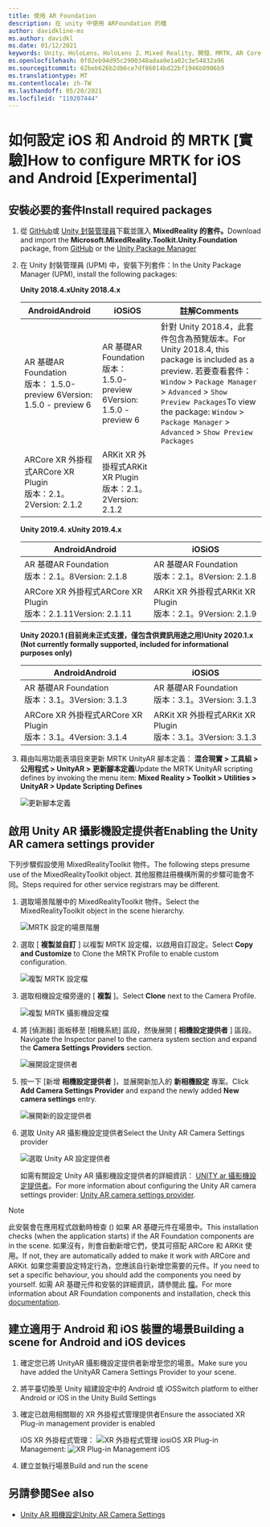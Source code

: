 ```yaml
---
title: 使用 AR Foundation
description: 在 unity 中使用 ARFoundation 的檔
author: davidkline-ms
ms.author: davidkl
ms.date: 01/12/2021
keywords: Unity、HoloLens、HoloLens 2、Mixed Reality、開發、MRTK、AR Core、AR 套件、iOS、IOS、Android、AR Foundation
ms.openlocfilehash: 0f02eb94d95c2900348adaa9e1a02c3e54832a96
ms.sourcegitcommit: 62beb626b2db6ce7df86014bd22bf1946b8906b9
ms.translationtype: MT
ms.contentlocale: zh-TW
ms.lasthandoff: 05/20/2021
ms.locfileid: "110207444"
---
```

# <a name="how-to-configure-mrtk-for-ios-and-android-experimental"></a><span data-ttu-id="11f0b-104">如何設定 iOS 和 Android 的 MRTK [實驗]</span><span class="sxs-lookup"><span data-stu-id="11f0b-104">How to configure MRTK for iOS and Android [Experimental]</span></span>

## <a name="install-required-packages"></a><span data-ttu-id="11f0b-105">安裝必要的套件</span><span class="sxs-lookup"><span data-stu-id="11f0b-105">Install required packages</span></span>

1. <span data-ttu-id="11f0b-106">從 [GitHub](https://github.com/microsoft/MixedRealityToolkit-Unity/releases/tag/v2.3.0)或 [Unity 封裝管理員](../configuration/usingupm.md)下載並匯入 **MixedReality 的套件。**</span><span class="sxs-lookup"><span data-stu-id="11f0b-106">Download and import the **Microsoft.MixedReality.Toolkit.Unity.Foundation** package, from [GitHub](https://github.com/microsoft/MixedRealityToolkit-Unity/releases/tag/v2.3.0) or the [Unity Package Manager](../configuration/usingupm.md)</span></span>

1. <span data-ttu-id="11f0b-107">在 Unity 封裝管理員 (UPM) 中，安裝下列套件：</span><span class="sxs-lookup"><span data-stu-id="11f0b-107">In the Unity Package Manager (UPM), install the following packages:</span></span>

    <span data-ttu-id="11f0b-108">**Unity 2018.4.x**</span><span class="sxs-lookup"><span data-stu-id="11f0b-108">**Unity 2018.4.x**</span></span>

    | <span data-ttu-id="11f0b-109">**Android**</span><span class="sxs-lookup"><span data-stu-id="11f0b-109">**Android**</span></span> | <span data-ttu-id="11f0b-110">**iOS**</span><span class="sxs-lookup"><span data-stu-id="11f0b-110">**iOS**</span></span> | <span data-ttu-id="11f0b-111">註解</span><span class="sxs-lookup"><span data-stu-id="11f0b-111">Comments</span></span> |
    | --- | --- | --- |
    | <span data-ttu-id="11f0b-112">AR 基礎</span><span class="sxs-lookup"><span data-stu-id="11f0b-112">AR Foundation</span></span>  <br/> <span data-ttu-id="11f0b-113">版本： 1.5.0-preview 6</span><span class="sxs-lookup"><span data-stu-id="11f0b-113">Version: 1.5.0 - preview 6</span></span> | <span data-ttu-id="11f0b-114">AR 基礎</span><span class="sxs-lookup"><span data-stu-id="11f0b-114">AR Foundation</span></span>  <br/> <span data-ttu-id="11f0b-115">版本： 1.5.0-preview 6</span><span class="sxs-lookup"><span data-stu-id="11f0b-115">Version: 1.5.0 - preview 6</span></span> | <span data-ttu-id="11f0b-116">針對 Unity 2018.4，此套件包含為預覽版本。</span><span class="sxs-lookup"><span data-stu-id="11f0b-116">For Unity 2018.4, this package is included as a preview.</span></span> <span data-ttu-id="11f0b-117">若要查看套件： `Window` > `Package Manager` > `Advanced` > `Show Preview Packages`</span><span class="sxs-lookup"><span data-stu-id="11f0b-117">To view the package: `Window` > `Package Manager` > `Advanced` > `Show Preview Packages`</span></span> |
    | <span data-ttu-id="11f0b-118">ARCore XR 外掛程式</span><span class="sxs-lookup"><span data-stu-id="11f0b-118">ARCore XR Plugin</span></span> <br/> <span data-ttu-id="11f0b-119">版本：2.1。2</span><span class="sxs-lookup"><span data-stu-id="11f0b-119">Version: 2.1.2</span></span> | <span data-ttu-id="11f0b-120">ARKit XR 外掛程式</span><span class="sxs-lookup"><span data-stu-id="11f0b-120">ARKit XR Plugin</span></span> <br/> <span data-ttu-id="11f0b-121">版本：2.1。2</span><span class="sxs-lookup"><span data-stu-id="11f0b-121">Version: 2.1.2</span></span> | |

    <span data-ttu-id="11f0b-122">**Unity 2019.4. x**</span><span class="sxs-lookup"><span data-stu-id="11f0b-122">**Unity 2019.4.x**</span></span>

    | <span data-ttu-id="11f0b-123">**Android**</span><span class="sxs-lookup"><span data-stu-id="11f0b-123">**Android**</span></span> | <span data-ttu-id="11f0b-124">**iOS**</span><span class="sxs-lookup"><span data-stu-id="11f0b-124">**iOS**</span></span> |
    | --- | --- |
    | <span data-ttu-id="11f0b-125">AR 基礎</span><span class="sxs-lookup"><span data-stu-id="11f0b-125">AR Foundation</span></span>  <br/> <span data-ttu-id="11f0b-126">版本：2.1。8</span><span class="sxs-lookup"><span data-stu-id="11f0b-126">Version: 2.1.8</span></span> |  <span data-ttu-id="11f0b-127">AR 基礎</span><span class="sxs-lookup"><span data-stu-id="11f0b-127">AR Foundation</span></span>  <br/> <span data-ttu-id="11f0b-128">版本：2.1。8</span><span class="sxs-lookup"><span data-stu-id="11f0b-128">Version: 2.1.8</span></span> |
    | <span data-ttu-id="11f0b-129">ARCore XR 外掛程式</span><span class="sxs-lookup"><span data-stu-id="11f0b-129">ARCore XR Plugin</span></span> <br/> <span data-ttu-id="11f0b-130">版本：2.1.11</span><span class="sxs-lookup"><span data-stu-id="11f0b-130">Version: 2.1.11</span></span> | <span data-ttu-id="11f0b-131">ARKit XR 外掛程式</span><span class="sxs-lookup"><span data-stu-id="11f0b-131">ARKit XR Plugin</span></span> <br/> <span data-ttu-id="11f0b-132">版本：2.1。9</span><span class="sxs-lookup"><span data-stu-id="11f0b-132">Version: 2.1.9</span></span> |

    <span data-ttu-id="11f0b-133">**Unity 2020.1 (目前尚未正式支援，僅包含供資訊用途之用)**</span><span class="sxs-lookup"><span data-stu-id="11f0b-133">**Unity 2020.1.x (Not currently formally supported, included for informational purposes only)**</span></span>

    | <span data-ttu-id="11f0b-134">**Android**</span><span class="sxs-lookup"><span data-stu-id="11f0b-134">**Android**</span></span> | <span data-ttu-id="11f0b-135">**iOS**</span><span class="sxs-lookup"><span data-stu-id="11f0b-135">**iOS**</span></span> |
    | --- | --- |
    | <span data-ttu-id="11f0b-136">AR 基礎</span><span class="sxs-lookup"><span data-stu-id="11f0b-136">AR Foundation</span></span>  <br/> <span data-ttu-id="11f0b-137">版本：3.1。3</span><span class="sxs-lookup"><span data-stu-id="11f0b-137">Version: 3.1.3</span></span> |  <span data-ttu-id="11f0b-138">AR 基礎</span><span class="sxs-lookup"><span data-stu-id="11f0b-138">AR Foundation</span></span>  <br/> <span data-ttu-id="11f0b-139">版本：3.1。3</span><span class="sxs-lookup"><span data-stu-id="11f0b-139">Version: 3.1.3</span></span> |
    | <span data-ttu-id="11f0b-140">ARCore XR 外掛程式</span><span class="sxs-lookup"><span data-stu-id="11f0b-140">ARCore XR Plugin</span></span> <br/> <span data-ttu-id="11f0b-141">版本：3.1。4</span><span class="sxs-lookup"><span data-stu-id="11f0b-141">Version: 3.1.4</span></span> | <span data-ttu-id="11f0b-142">ARKit XR 外掛程式</span><span class="sxs-lookup"><span data-stu-id="11f0b-142">ARKit XR Plugin</span></span> <br/> <span data-ttu-id="11f0b-143">版本：3.1。3</span><span class="sxs-lookup"><span data-stu-id="11f0b-143">Version: 3.1.3</span></span> |

1. <span data-ttu-id="11f0b-144">藉由叫用功能表項目來更新 MRTK UnityAR 腳本定義： **混合現實 > 工具組 > 公用程式 > UnityAR > 更新腳本定義**</span><span class="sxs-lookup"><span data-stu-id="11f0b-144">Update the MRTK UnityAR scripting defines by invoking the menu item: **Mixed Reality > Toolkit > Utilities > UnityAR > Update Scripting Defines**</span></span>

    ![更新腳本定義](../features/images/UpdateScriptingDefineUnityAR.png)


## <a name="enabling-the-unity-ar-camera-settings-provider"></a><span data-ttu-id="11f0b-146">啟用 Unity AR 攝影機設定提供者</span><span class="sxs-lookup"><span data-stu-id="11f0b-146">Enabling the Unity AR camera settings provider</span></span>

<span data-ttu-id="11f0b-147">下列步驟假設使用 MixedRealityToolkit 物件。</span><span class="sxs-lookup"><span data-stu-id="11f0b-147">The following steps presume use of the MixedRealityToolkit object.</span></span> <span data-ttu-id="11f0b-148">其他服務註冊機構所需的步驟可能會不同。</span><span class="sxs-lookup"><span data-stu-id="11f0b-148">Steps required for other service registrars may be different.</span></span>

1. <span data-ttu-id="11f0b-149">選取場景階層中的 MixedRealityToolkit 物件。</span><span class="sxs-lookup"><span data-stu-id="11f0b-149">Select the MixedRealityToolkit object in the scene hierarchy.</span></span>

    ![MRTK 設定的場景階層](../features/images/MRTK_ConfiguredHierarchy.png)

1. <span data-ttu-id="11f0b-151">選取 [ **複製並自訂** ] 以複製 MRTK 設定檔，以啟用自訂設定。</span><span class="sxs-lookup"><span data-stu-id="11f0b-151">Select **Copy and Customize** to Clone the MRTK Profile to enable custom configuration.</span></span>

    ![複製 MRTK 設定檔](../features/images/camera-system/CloneProfileARFoundation.png)

1. <span data-ttu-id="11f0b-153">選取相機設定檔旁邊的 [ **複製** ]。</span><span class="sxs-lookup"><span data-stu-id="11f0b-153">Select **Clone** next to the Camera Profile.</span></span>

    ![複製 MRTK 攝影機設定檔](../features/images/camera-system/CloneCameraProfileARFoundation.png)

1. <span data-ttu-id="11f0b-155">將 [偵測器] 面板移至 [相機系統] 區段，然後展開 [ **相機設定提供者** ] 區段。</span><span class="sxs-lookup"><span data-stu-id="11f0b-155">Navigate the Inspector panel to the camera system section and expand the **Camera Settings Providers** section.</span></span>

    ![展開設定提供者](../features/images/camera-system/ExpandProviders.png)

1. <span data-ttu-id="11f0b-157">按一下 [新增 **相機設定提供者** ]，並展開新加入的 **新相機設定** 專案。</span><span class="sxs-lookup"><span data-stu-id="11f0b-157">Click **Add Camera Settings Provider** and expand the newly added **New camera settings** entry.</span></span>

    ![展開新的設定提供者](../features/images/camera-system/ExpandNewProvider.png)

1. <span data-ttu-id="11f0b-159">選取 Unity AR 攝影機設定提供者</span><span class="sxs-lookup"><span data-stu-id="11f0b-159">Select the Unity AR Camera Settings provider</span></span>

    ![選取 Unity AR 設定提供者](../features/images/camera-system/SelectUnityArSettings.png)

    <span data-ttu-id="11f0b-161">如需有關設定 Unity AR 攝影機設定提供者的詳細資訊： [UNITY ar 攝影機設定提供者](../features/camera-system/unity-ar-camera-settings.md)。</span><span class="sxs-lookup"><span data-stu-id="11f0b-161">For more information about configuring the Unity AR camera settings provider: [Unity AR camera settings provider](../features/camera-system/unity-ar-camera-settings.md).</span></span>

> [!NOTE]
> <span data-ttu-id="11f0b-162">此安裝會在應用程式啟動時檢查 () 如果 AR 基礎元件在場景中。</span><span class="sxs-lookup"><span data-stu-id="11f0b-162">This installation checks (when the application starts) if the AR Foundation components are in the scene.</span></span> <span data-ttu-id="11f0b-163">如果沒有，則會自動新增它們，使其可搭配 ARCore 和 ARKit 使用。</span><span class="sxs-lookup"><span data-stu-id="11f0b-163">If not, they are automatically added to make it work with ARCore and ARKit.</span></span>
> <span data-ttu-id="11f0b-164">如果您需要設定特定行為，您應該自行新增您需要的元件。</span><span class="sxs-lookup"><span data-stu-id="11f0b-164">If you need to set a specific behaviour, you should add the components you need by yourself.</span></span>
> <span data-ttu-id="11f0b-165">如需 AR 基礎元件和安裝的詳細資訊，請參閱此 [檔](https://docs.unity3d.com/Packages/com.unity.xr.arfoundation@2.2/manual/index.html#samples)。</span><span class="sxs-lookup"><span data-stu-id="11f0b-165">For more information about AR Foundation components and installation, check this [documentation](https://docs.unity3d.com/Packages/com.unity.xr.arfoundation@2.2/manual/index.html#samples).</span></span>

## <a name="building-a-scene-for-android-and-ios-devices"></a><span data-ttu-id="11f0b-166">建立適用于 Android 和 iOS 裝置的場景</span><span class="sxs-lookup"><span data-stu-id="11f0b-166">Building a scene for Android and iOS devices</span></span>

1. <span data-ttu-id="11f0b-167">確定您已將 UnityAR 攝影機設定提供者新增至您的場景。</span><span class="sxs-lookup"><span data-stu-id="11f0b-167">Make sure you have added the UnityAR Camera Settings Provider to your scene.</span></span>

1. <span data-ttu-id="11f0b-168">將平臺切換至 Unity 組建設定中的 Android 或 iOS</span><span class="sxs-lookup"><span data-stu-id="11f0b-168">Switch platform to either Android or iOS in the Unity Build Settings</span></span>

1. <span data-ttu-id="11f0b-169">確定已啟用相關聯的 XR 外掛程式管理提供者</span><span class="sxs-lookup"><span data-stu-id="11f0b-169">Ensure the associated XR Plug-in management provider is enabled</span></span>

    <span data-ttu-id="11f0b-170">iOS XR 外掛程式管理：  ![ XR 外掛程式管理 ios](../features/images/XRManagementiOS.png)</span><span class="sxs-lookup"><span data-stu-id="11f0b-170">iOS XR Plug-in Management:  ![XR Plug-in Management iOS](../features/images/XRManagementiOS.png)</span></span>

1. <span data-ttu-id="11f0b-171">建立並執行場景</span><span class="sxs-lookup"><span data-stu-id="11f0b-171">Build and run the scene</span></span>

## <a name="see-also"></a><span data-ttu-id="11f0b-172">另請參閱</span><span class="sxs-lookup"><span data-stu-id="11f0b-172">See also</span></span>

- [<span data-ttu-id="11f0b-173">Unity AR 相機設定</span><span class="sxs-lookup"><span data-stu-id="11f0b-173">Unity AR Camera Settings</span></span>](../features/camera-system/unity-ar-camera-settings.md)
